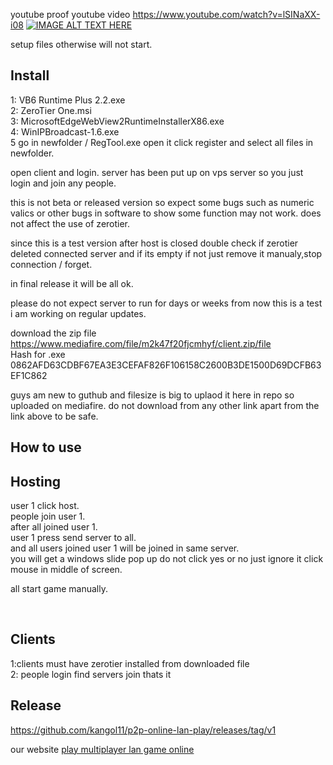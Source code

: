 youtube proof
youtube video
https://www.youtube.com/watch?v=lSINaXX-i08
[![IMAGE ALT TEXT HERE](https://i1.ytimg.com/vi/lSINaXX-i08/hqdefault.jpg)](https://www.youtube.com/watch?v=lSINaXX-i08)

setup files otherwise will not start.

## Install<br/>
1:  VB6 Runtime Plus 2.2.exe<br/>
2: ZeroTier One.msi<br/>
3: MicrosoftEdgeWebView2RuntimeInstallerX86.exe<br/>
4: WinIPBroadcast-1.6.exe<br/>
5 go in newfolder / RegTool.exe open it click register and select all files in newfolder.<br/>

open client and login.
server has been put up on vps server so you just login and join any people.

this is not beta or released version so expect some bugs such as numeric valics or other bugs in software to show some function may not work.
does not affect the use of zerotier.

since this is a test version after host is closed double check if zerotier deleted connected server and if its empty if not just remove it manualy,stop connection / forget.

in final release it will be all ok.

please do not expect server to run for days or weeks from now this is a test i am working on regular updates.

download the zip file<br/>
https://www.mediafire.com/file/m2k47f20fjcmhyf/client.zip/file<br>
Hash for .exe 0862AFD63CDBF67EA3E3CEFAF826F106158C2600B3DE1500D69DCFB63EF1C862

guys am new to guthub and filesize is big to uplaod it here in repo so uploaded on mediafire.
do not download from any other link apart from the link above to be safe.

## How to use
## Hosting
user 1 click host.<br/>
people join user 1.<br/>
after all joined user 1.<br/>
user 1 press send server to all.<br/>
and all users joined user 1 will be joined in same server.<br/>
you will get a windows slide pop up do not click yes or no just ignore it click mouse in middle of screen.<br/>

all start game manually.

​


## Clients
1:clients must have zerotier installed from downloaded file<br/>
2: people login find servers join thats it

## Release<br/>
https://github.com/kangol11/p2p-online-lan-play/releases/tag/v1

our website
[play multiplayer lan game online](https://play-cracked-games-online.com/)
